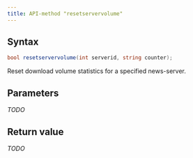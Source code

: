 ```yaml
---
title: API-method "resetservervolume"
---
```

## Syntax
```C#
bool resetservervolume(int serverid, string counter);
```

Reset download volume statistics for a specified news-server.

## Parameters
*TODO*

## Return value
*TODO*
